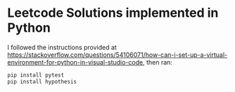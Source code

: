 # Leetcode Solutions implemented in Python

I followed the instructions provided at https://stackoverflow.com/questions/54106071/how-can-i-set-up-a-virtual-environment-for-python-in-visual-studio-code, then ran:

```bash
pip install pytest
pip install hypothesis
```
